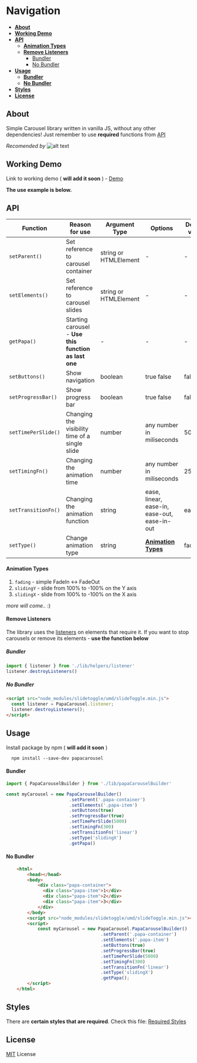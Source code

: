   # Navigation
  
  * [**About**](#about)
  * [**Working Demo**](#working-demo)
  * [**API**](#api)
      - [**Animation Types**](#animation-types)
      - [**Remove Listeners**](#remove-listeners)
        * [Bundler](#bundler)
        * [No Bundler](#no-bundler)
  * [**Usage**](#usage)
      - [**Bundler**](#bundler)
      - [**No Bundler**](#no-bundler)
  * [**Styles**](#styles)
  * [**License**](#license)


## **About**

Simple Carousel library written in vanilla JS, without any other dependencies!
Just remember to use **required** functions from [API](#api)

*Recomended by* ![alt text](http://www.avatarsdb.com/avatars/papa_smurf.gif "Papa smurf")

## **Working Demo**

Link to working demo ( **will add it soon** ) - [Demo](https://zgrybus.github.io/papaCarousel/)

**The use example is below.**

## **API**

| Function             | Reason for use                                        | Argument Type         | Options                                               | Default value | Required | Example                          |
| -------------------- | ----------------------------------------------------- | --------------------- | ----------------------------------------------------- | ------------- | -------- | -------------------------------- |
| `setParent()`        | Set reference to carousel container               | string or HTMLElement | -                                                     | -             | true     | `setParent('.papa-container')`   |
| `setElements()`      | Set reference to carousel slides                  | string or HTMLElement | -                                                     | -             | true     | `setElements('.papa-item')`      |
| `getPapa()`          | Starting carousel - **Use this function as last one** | -                     | -                                                     | -             | true     | `getPapa()`                      |
| `setButtons()`      | Show navigation                                | boolean               | true false                                            | false         | false    | `setButtons(true)`               |
| `setProgressBar()`  | Show progress bar                                     | boolean               | true false                                            | false         | false    | `setProgressBar(true)`           |
| `setTimePerSlide()` | Changing the visibility time of a single slide        | number                | any number in miliseconds                             | 5000ms        | false    | `setTimePerSlide(1000)`          |
| `setTimingFn()`     | Changing the animation time                           | number                | any number in miliseconds                             | 250ms         | false    | `setTimingFn(200)`               |
| `setTransitionFn()` | Changing the animation function                       | string                | ease, linear, ease-in, ease-out, ease-in-out          | ease-in       | false    | `setTransitionFn('ease-in-out')` |
| `setType()`         | Change animation type                                  | string                | [**Animation Types**](#animation-types) | fading         | false   | `setType('fading')`              |

#### **Animation Types**

1. `fading` - simple FadeIn <-> FadeOut
2. `slidingY` - slide from 100% to -100% on the Y axis
3. `slidingX` - slide from 100% to -100% on the X axis

*more will come..* :)

#### **Remove Listeners**

The library uses the [listeners](https://developer.mozilla.org/en-US/docs/Web/API/EventTarget/addEventListener) on elements that require it. If you want to stop carousels or remove its elements - **use the function below**

##### Bundler

```javascript
import { listener } from './lib/helpers/listener'
listener.destroyListeners()
```

##### No Bundler

```html
<script src="node_modules/slidetoggle/umd/slideToggle.min.js">
  const listener = PapaCarousel.listener; 
  listener.destroyListeners();
</script>
```

## **Usage**

Install package by npm ( **will add it soon** )

```npm
  npm install --save-dev papacarousel
```

#### **Bundler**

```javascript
import { PapaCarouselBuilder } from './lib/papaCarouselBuilder'

const myCarousel = new PapaCarouselBuilder()
                        .setParent('.papa-container')
                        .setElements('.papa-item')
                        .setButtons(true)
                        .setProgressBar(true)
                        .setTimePerSlide(5000)
                        .setTimingFn(300)
                        .setTransitionFn('linear')
                        .setType('slidingX')
                        .getPapa()
```

#### **No Bundler**

```html
    <html>
        <head></head>
        <body>
            <div class="papa-container">
              <div class="papa-item">1</div>
              <div class="papa-item">2</div>
              <div class="papa-item">3</div>
            </div>
        </body>
        <script src="node_modules/slidetoggle/umd/slideToggle.min.js"></script>
        <script>
            const myCarousel = new PapaCarousel.PapaCarouselBuilder()
                                    .setParent('.papa-container')
                                    .setElements('.papa-item')
                                    .setButtons(true)
                                    .setProgressBar(true)
                                    .setTimePerSlide(5000)
                                    .setTimingFn(300)
                                    .setTransitionFn('linear')
                                    .setType('slidingX')
                                    .getPapa();
        </script>
    </html>
```

## **Styles**

There are **certain styles that are required**. Check this file: [Required Styles](https://github.com/zgrybus/papaCarousel/blob/master/papaCarousel.css)

## **License**

[MIT](https://en.wikipedia.org/wiki/MIT_License) License
